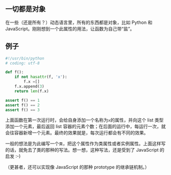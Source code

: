 ## 一切都是对象

在一些（还是所有？）动态语言里，所有的东西都是对象，比如 Python 和 JavaScript。刚刚想到一个此属性的用法，让函数为自己带“盐”。

## 例子

```Python
#!/usr/bin/python
# coding: utf-8

def f():
    if not hasattr(f, 'x'):
        f.x =[]
    f.x.append(3)
    return len(f.x)

assert f() == 1
assert f() == 2
assert f() == 3
```

上面函数在第一次运行时，会给自身添加一个名称为`x`的属性，并向这个 list 类型添加一个元素，最后返回 list 容器的元素个数；在后面的运行中，每运行一次，就会往容器新增一个元素。最终的效果就是，每次运行都会有不同的效果。

一般的想法是为此编写一个`类`，把这个属性作为类属性或者实例属性。上面这样写的话，就免去了类的那种的写法。想一想，这种写法，还是受到了 JavaScript 的启发 :-)

（更甚者，还可以实现像 JavaScript 的那种 prototype 的继承链机制。）
